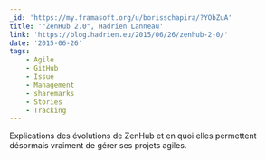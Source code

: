 ```yaml
---
_id: 'https://my.framasoft.org/u/borisschapira/?YObZuA'
title: '"ZenHub 2.0", Hadrien Lanneau'
link: 'https://blog.hadrien.eu/2015/06/26/zenhub-2-0/'
date: '2015-06-26'
tags:
    - Agile
    - GitHub
    - Issue
    - Management
    - sharemarks
    - Stories
    - Tracking
---
```


<div class="markdown"><p>Explications des évolutions de ZenHub et en quoi elles permettent désormais vraiment de gérer ses projets agiles.
</p></div>
